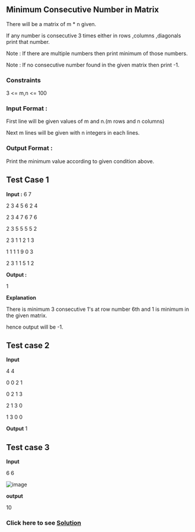 ## Minimum Consecutive Number in Matrix

There will be a matrix of m * n given. 

If any number is consecutive 3 times either in rows ,columns ,diagonals print that number.

Note : If there are multiple numbers then print minimum of those numbers.

Note : If no consecutive number found in the given matrix then print -1.

### Constraints

3 <= m,n <= 100

### Input Format :

First line will be given values of m and n.(m rows and n columns)

Next m lines will be given with n integers in each lines.

### Output Format :

Print the minimum value according to given condition above.

## Test Case 1

**Input :**
6 7

2 3 4 5 6 2 4

2 3 4 7 6 7 6

2 3 5 5 5 5 2

2 3 1 1 2 1 3

1 1 1 1 9 0 3

2 3 1 1 5 1 2


**Output :** 

1

**Explanation**

There is minimum 3 consecutive 1's at row number 6th and 1 is minimum in the given matrix.  

hence output will be -1.

## Test case 2 

**Input**

4 4

0 0 2 1

0 2 1 3

2 1 3 0

1 3 0 0

**Output**
1

## Test case 3

**Input**

6 6 

![image](https://user-images.githubusercontent.com/70228962/171023199-3d0180af-43f4-4b40-a441-9147d8315ecc.png)


**output**

10

### Click here to see [Solution](./Solutions/MinimumConsecutiveNumberinMatrix.java)
